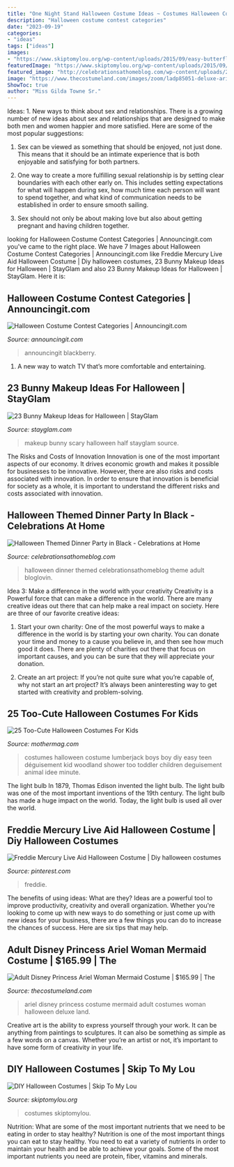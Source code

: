 ```yaml
---
title: "One Night Stand Halloween Costume Ideas ~ Costumes Halloween Costume Lumberjack Boys Boy Diy Easy Teen Déguisement Kid Woodland Shower Too Toddler Children Deguisement Animal Idee Minute"
description: "Halloween costume contest categories"
date: "2023-09-19"
categories:
- "ideas"
tags: ["ideas"]
images:
- "https://www.skiptomylou.org/wp-content/uploads/2015/09/easy-butterfly-costume.jpg"
featuredImage: "https://www.skiptomylou.org/wp-content/uploads/2015/09/easy-butterfly-costume.jpg"
featured_image: "http://celebrationsathomeblog.com/wp-content/uploads/2017/09/halloween-dinner-party.jpg"
image: "https://www.thecostumeland.com/images/zoom/ladp85051-deluxe-ariel-princess-women-disney-halloween-costumes_1.jpg"
ShowToc: true
author: "Miss Gilda Towne Sr."
---
```



Ideas: 1. New ways to think about sex and relationships.
There is a growing number of new ideas about sex and relationships that are designed to make both men and women happier and more satisfied. Here are some of the most popular suggestions:
1. Sex can be viewed as something that should be enjoyed, not just done. This means that it should be an intimate experience that is both enjoyable and satisfying for both partners.

2. One way to create a more fulfilling sexual relationship is by setting clear boundaries with each other early on. This includes setting expectations for what will happen during sex, how much time each person will want to spend together, and what kind of communication needs to be established in order to ensure smooth sailing.

3. Sex should not only be about making love but also about getting pregnant and having children together.

	

		
looking for Halloween Costume Contest Categories | Announcingit.com you've came to the right place. We have 7 Images about Halloween Costume Contest Categories | Announcingit.com like Freddie Mercury Live Aid Halloween Costume | Diy halloween costumes, 23 Bunny Makeup Ideas for Halloween | StayGlam and also 23 Bunny Makeup Ideas for Halloween | StayGlam. Here it is:
		
    
## Halloween Costume Contest Categories | Announcingit.com

<img loading=lazy src="https://www.announcingit.com/invitations-blog/wp-content/uploads/2016/09/Mummy-DJ-Halloween-Costume-Party-Invitations-Pt.jpg" onerror="this.onerror=null;this.src='https://tse4.mm.bing.net/th?id=OIP.S82ZnRJcj2VNsA9jriv_eAHaMM&amp;pid=15.1';" alt="Halloween Costume Contest Categories | Announcingit.com">

_Source: announcingit.com_

>announcingit blackberry. 

	

1. A new way to watch TV that’s more comfortable and entertaining.

    
## 23 Bunny Makeup Ideas For Halloween | StayGlam

<img loading=lazy src="https://stayglam.com/wp-content/uploads/2019/08/Scary-Half-Bunny-Makeup-Idea.jpg" onerror="this.onerror=null;this.src='https://tse1.mm.bing.net/th?id=OIP.bP3Gc4aie4wa3xC3L5xhYAHaLH&amp;pid=15.1';" alt="23 Bunny Makeup Ideas for Halloween | StayGlam">

_Source: stayglam.com_

>makeup bunny scary halloween half stayglam source. 

	

The Risks and Costs of Innovation
Innovation is one of the most important aspects of our economy. It drives economic growth and makes it possible for businesses to be innovative. However, there are also risks and costs associated with innovation. In order to ensure that innovation is beneficial for society as a whole, it is important to understand the different risks and costs associated with innovation.

    
## Halloween Themed Dinner Party In Black - Celebrations At Home

<img loading=lazy src="http://celebrationsathomeblog.com/wp-content/uploads/2017/09/halloween-dinner-party.jpg" onerror="this.onerror=null;this.src='https://tse1.mm.bing.net/th?id=OIP.3uYt2VeItEFYMznRzHHVggHaLH&amp;pid=15.1';" alt="Halloween Themed Dinner Party in Black - Celebrations at Home">

_Source: celebrationsathomeblog.com_

>halloween dinner themed celebrationsathomeblog theme adult bloglovin. 

	

Idea 3: Make a difference in the world with your creativity
Creativity is a Powerful force that can make a difference in the world. There are many creative ideas out there that can help make a real impact on society. Here are three of our favorite creative ideas:
1. Start your own charity: One of the most powerful ways to make a difference in the world is by starting your own charity. You can donate your time and money to a cause you believe in, and then see how much good it does. There are plenty of charities out there that focus on important causes, and you can be sure that they will appreciate your donation.

2. Create an art project: If you’re not quite sure what you’re capable of, why not start an art project? It’s always been aninteresting way to get started with creativity and problem-solving.

    
## 25 Too-Cute Halloween Costumes For Kids

<img loading=lazy src="http://www.mothermag.com/wp-content/uploads/2016/10/241-e1476733985842.jpg" onerror="this.onerror=null;this.src='https://tse1.mm.bing.net/th?id=OIP.PG_XpWSxnEdm9ZMUci_cEQHaLH&amp;pid=15.1';" alt="25 Too-Cute Halloween Costumes For Kids">

_Source: mothermag.com_

>costumes halloween costume lumberjack boys boy diy easy teen déguisement kid woodland shower too toddler children deguisement animal idee minute. 

	

The light bulb
In 1879, Thomas Edison invented the light bulb. The light bulb was one of the most important inventions of the 19th century. The light bulb has made a huge impact on the world. Today, the light bulb is used all over the world.

    
## Freddie Mercury Live Aid Halloween Costume | Diy Halloween Costumes

<img loading=lazy src="https://i.pinimg.com/736x/ca/7e/5c/ca7e5cf8fa30990157e77fcb95b1a066.jpg" onerror="this.onerror=null;this.src='https://tse3.mm.bing.net/th?id=OIP.gcXaNfbi9zGWrAGlnu1BUwHaL9&amp;pid=15.1';" alt="Freddie Mercury Live Aid Halloween Costume | Diy halloween costumes">

_Source: pinterest.com_

>freddie. 

	

The benefits of using ideas: What are they?
Ideas are a powerful tool to improve productivity, creativity and overall organization. Whether you're looking to come up with new ways to do something or just come up with new ideas for your business, there are a few things you can do to increase the chances of success. Here are six tips that may help.

    
## Adult Disney Princess Ariel Woman Mermaid Costume | $165.99 | The

<img loading=lazy src="https://www.thecostumeland.com/images/zoom/ladp85051-deluxe-ariel-princess-women-disney-halloween-costumes_1.jpg" onerror="this.onerror=null;this.src='https://tse1.mm.bing.net/th?id=OIP.s6lnwFNDZyyOpDTmXh7zjgHaQs&amp;pid=15.1';" alt="Adult Disney Princess Ariel Woman Mermaid Costume | $165.99 | The">

_Source: thecostumeland.com_

>ariel disney princess costume mermaid adult costumes woman halloween deluxe land. 

	

Creative art is the ability to express yourself through your work. It can be anything from paintings to sculptures. It can also be something as simple as a few words on a canvas. Whether you’re an artist or not, it’s important to have some form of creativity in your life.

    
## DIY Halloween Costumes | Skip To My Lou

<img loading=lazy src="https://www.skiptomylou.org/wp-content/uploads/2015/09/easy-butterfly-costume.jpg" onerror="this.onerror=null;this.src='https://tse1.mm.bing.net/th?id=OIP._vNuwbuR3ojbBV8PEg_xvgHaKm&amp;pid=15.1';" alt="DIY Halloween Costumes | Skip To My Lou">

_Source: skiptomylou.org_

>costumes skiptomylou. 

	

Nutrition: What are some of the most important nutrients that we need to be eating in order to stay healthy?
Nutrition is one of the most important things you can eat to stay healthy. You need to eat a variety of nutrients in order to maintain your health and be able to achieve your goals. Some of the most important nutrients you need are protein, fiber, vitamins and minerals.

